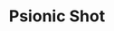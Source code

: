 ---
title: "Psionic Shot"

feat:
  types: ["Psionic"]
  description: |
    You can charge your ranged attacks with additional damage potential.
  prerequisite: |
    Point Blank Shot.
  benefit: |
    To use this feat, you must expend your psionic focus. Your ranged attack deals +2d6 points of damage. You must decide whether or not to use this feat prior to making an attack. If your attack misses, you still expend your psionic focus.
---